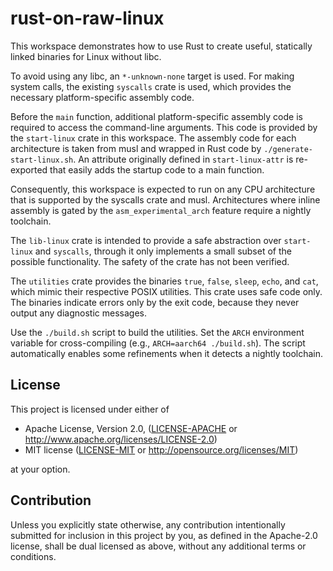 # rust-on-raw-linux

This workspace demonstrates how to use Rust to create useful, statically linked
binaries for Linux without libc.

To avoid using any libc, an `*-unknown-none` target is used. For making system
calls, the existing `syscalls` crate is used, which provides the necessary
platform-specific assembly code.

Before the `main` function, additional platform-specific assembly code is
required to access the command-line arguments. This code is provided by the
`start-linux` crate in this workspace. The assembly code for each architecture
is taken from musl and wrapped in Rust code by `./generate-start-linux.sh`. An
attribute originally defined in `start-linux-attr` is re-exported that easily
adds the startup code to a main function.

Consequently, this workspace is expected to run on any CPU architecture that is
supported by the syscalls crate and musl. Architectures where inline assembly
is gated by the `asm_experimental_arch` feature require a nightly toolchain.

The `lib-linux` crate is intended to provide a safe abstraction over
`start-linux` and `syscalls`, through it only implements a small subset of the
possible functionality. The safety of the crate has not been verified.

The `utilities` crate provides the binaries `true`, `false`, `sleep`, `echo`,
and `cat`, which mimic their respective POSIX utilities. This crate uses safe
code only. The binaries indicate errors only by the exit code, because they
never output any diagnostic messages.

Use the `./build.sh` script to build the utilities. Set the `ARCH` environment
variable for cross-compiling (e.g., `ARCH=aarch64 ./build.sh`). The script
automatically enables some refinements when it detects a nightly toolchain.

## License

This project is licensed under either of

 * Apache License, Version 2.0, ([LICENSE-APACHE](LICENSE-APACHE) or
   http://www.apache.org/licenses/LICENSE-2.0)
 * MIT license ([LICENSE-MIT](LICENSE-MIT) or
   http://opensource.org/licenses/MIT)

at your option.

## Contribution

Unless you explicitly state otherwise, any contribution intentionally submitted
for inclusion in this project by you, as defined in the Apache-2.0 license,
shall be dual licensed as above, without any additional terms or conditions.
